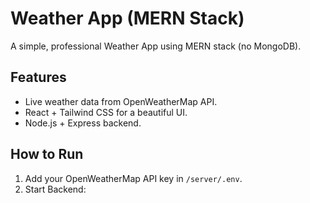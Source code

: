 # Weather App (MERN Stack)

A simple, professional Weather App using MERN stack (no MongoDB).

## Features

- Live weather data from OpenWeatherMap API.
- React + Tailwind CSS for a beautiful UI.
- Node.js + Express backend.

## How to Run

1. Add your OpenWeatherMap API key in `/server/.env`.
2. Start Backend:
